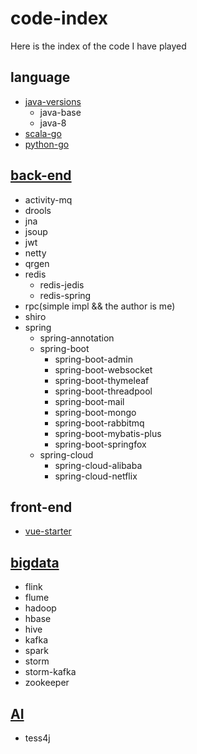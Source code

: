 # code-index

Here is the index of the code I have played

## language

- [java-versions](https://github.com/BestBurning/java-versions)
  - java-base
  - java-8
- [scala-go](https://github.com/BestBurning/scala-go)
- [python-go](https://github.com/BestBurning/python-go) 

## [back-end](https://github.com/BestBurning/back-end)

- activity-mq
- drools
- jna
- jsoup
- jwt
- netty
- qrgen
- redis
  - redis-jedis
  - redis-spring
- rpc(simple impl && the author is me)
- shiro
- spring
  - spring-annotation
  - spring-boot
    - spring-boot-admin
    - spring-boot-websocket
    - spring-boot-thymeleaf
    - spring-boot-threadpool
    - spring-boot-mail
    - spring-boot-mongo
    - spring-boot-rabbitmq
    - spring-boot-mybatis-plus
    - spring-boot-springfox
  - spring-cloud
    - spring-cloud-alibaba
    - spring-cloud-netflix

## front-end

- [vue-starter](https://github.com/BestBurning/vue-starter)

## [bigdata](https://github.com/BestBurning/bigdata)

- flink
- flume
- hadoop
- hbase 
- hive
- kafka
- spark
- storm
- storm-kafka
- zookeeper

## [AI](https://github.com/BestBurning/AI)

- tess4j







